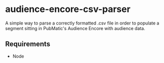 # audience-encore-csv-parser

A simple way to parse a correctly formatted .csv file in order to populate a segment sitting in PubMatic's Audience Encore with audience data.

## Requirements

- Node
